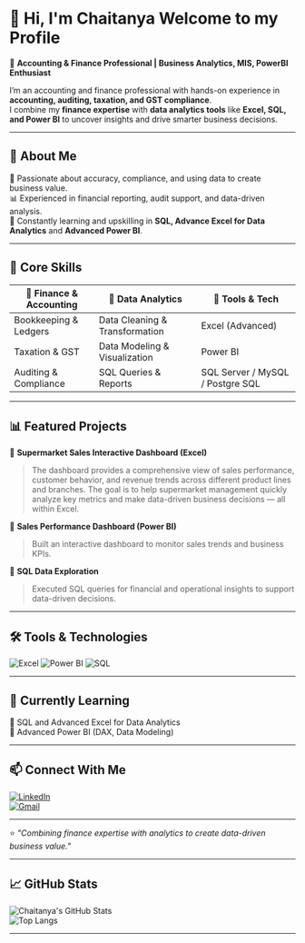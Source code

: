 # 👋 Hi, I'm Chaitanya Welcome to my Profile 

💼 **Accounting & Finance Professional | Business Analytics, MIS, PowerBI Enthusiast**  

I’m an accounting and finance professional with hands-on experience in **accounting, auditing, taxation, and GST compliance**.  
I combine my **finance expertise** with **data analytics tools** like **Excel, SQL, and Power BI** to uncover insights and drive smarter business decisions.  

---

## 🧠 About Me  
🎯 Passionate about accuracy, compliance, and using data to create business value.  
📊 Experienced in financial reporting, audit support, and data-driven analysis.  
🚀 Constantly learning and upskilling in **SQL, Advance Excel for Data Analytics** and **Advanced Power BI**.  

---

## 🧮 Core Skills  
| 💼 Finance & Accounting | 🧩 Data Analytics | 🧰 Tools & Tech |
|--------------------------|------------------|----------------|
| Bookkeeping & Ledgers | Data Cleaning & Transformation | Excel (Advanced) |
| Taxation & GST | Data Modeling & Visualization | Power BI |
| Auditing & Compliance | SQL Queries & Reports | SQL Server / MySQL / Postgre SQL |

---

## 📊 Featured Projects  
🔹 **Supermarket Sales Interactive Dashboard (Excel)**  
> The dashboard provides a comprehensive view of sales performance, customer behavior, and revenue trends across different product lines and branches.
The goal is to help supermarket management quickly analyze key metrics and make data-driven business decisions — all within Excel.  

🔹 **Sales Performance Dashboard (Power BI)**  
> Built an interactive dashboard to monitor sales trends and business KPIs.  

🔹 **SQL Data Exploration**  
> Executed SQL queries for financial and operational insights to support data-driven decisions.  

---

## 🛠️ Tools & Technologies  
![Excel](https://img.shields.io/badge/Excel-217346?style=for-the-badge&logo=microsoft-excel&logoColor=white)
![Power BI](https://img.shields.io/badge/Power%20BI-F2C811?style=for-the-badge&logo=power-bi&logoColor=black)
![SQL](https://img.shields.io/badge/SQL-025E8C?style=for-the-badge&logo=postgresql&logoColor=white)

---

## 🌱 Currently Learning  
📘 SQL and Advanced Excel for Data Analytics  
📗 Advanced Power BI (DAX, Data Modeling)  

---

## 📫 Connect With Me  
[![LinkedIn](https://img.shields.io/badge/LinkedIn-0077B5?style=for-the-badge&logo=linkedin&logoColor=white)](https://www.linkedin.com/in/chaitanya-hegde-8a6363288)  
[![Gmail](https://img.shields.io/badge/Email-D14836?style=for-the-badge&logo=gmail&logoColor=white)](mailto:vhchaitanya003@gmail.com)

---  

⭐ *"Combining finance expertise with analytics to create data-driven business value."*

---

## 📈 GitHub Stats  
![Chaitanya's GitHub Stats](https://github-readme-stats.vercel.app/api?username=yourusername&show_icons=true&theme=tokyonight)  
![Top Langs](https://github-readme-stats.vercel.app/api/top-langs/?username=yourusername&layout=compact&theme=tokyonight)

---


